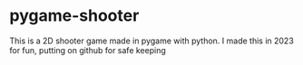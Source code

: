 # pygame-shooter
This is a 2D shooter game made in pygame with python. I made this in 2023 for fun, putting on github for safe keeping
